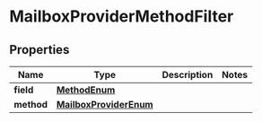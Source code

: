 # MailboxProviderMethodFilter

## Properties
Name | Type | Description | Notes
------------ | ------------- | ------------- | -------------
**field** | [**MethodEnum**](MethodEnum.md) |  | 
**method** | [**MailboxProviderEnum**](MailboxProviderEnum.md) |  | 
